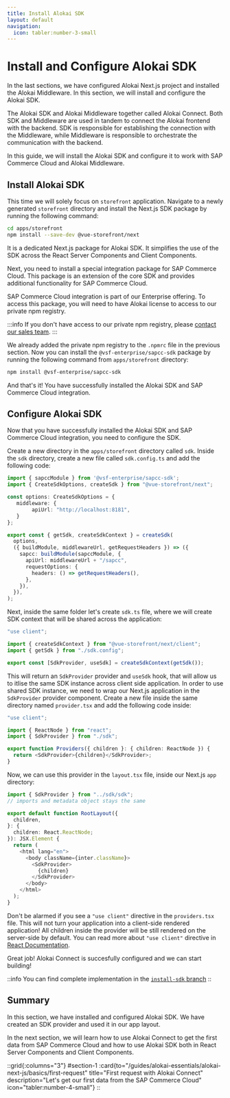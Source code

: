 ```yaml
---
title: Install Alokai SDK
layout: default
navigation:
  icon: tabler:number-3-small
---
```


# Install and Configure Alokai SDK

In the last sections, we have configured Alokai Next.js project and installed the Alokai Middleware. In this section, we will install and configure the Alokai SDK.

The Alokai SDK and Alokai Middleware together called Alokai Connect. Both SDK and Middleware are used in tandem to connect the Alokai frontend with the backend. SDK is responsible for establishing the connection with the Middleware, while Middleware is responsible to orchestrate the communication with the backend.

In this guide, we will install the Alokai SDK and configure it to work with SAP Commerce Cloud and Alokai Middleware.

## Install Alokai SDK

This time we will solely focus on `storefront` application. Navigate to a newly generated `storefront` directory and install the Next.js SDK package by running the following command:

```bash
cd apps/storefront
npm install --save-dev @vue-storefront/next
```

It is a dedicated Next.js package for Alokai SDK. It simplifies the use of the SDK across the React Server Components and Client Components.

Next, you need to install a special integration package for SAP Commerce Cloud. This package is an extension of the core SDK and provides additional functionality for SAP Commerce Cloud.

SAP Commerce Cloud integration is part of our Enterprise offering. To access this package, you will need to have Alokai license to access to our private npm registry.

:::info
If you don't have access to our private npm registry, please [contact our sales team](https://vuestorefront.io/contact/sales).
:::

We already added the private npm registry to the `.npmrc` file in the previous section. Now you can install the `@vsf-enterprise/sapcc-sdk` package by running the following command from `apps/storefront` directory:

```bash
npm install @vsf-enterprise/sapcc-sdk
```

And that's it! You have successfully installed the Alokai SDK and SAP Commerce Cloud integration. 

## Configure Alokai SDK

Now that you have successfully installed the Alokai SDK and SAP Commerce Cloud integration, you need to configure the SDK. 

Create a new directory in the `apps/storefront` directory called `sdk`. Inside the `sdk` directory, create a new file called `sdk.config.ts` and add the following code:

```typescript
import { sapccModule } from '@vsf-enterprise/sapcc-sdk';
import { CreateSdkOptions, createSdk } from "@vue-storefront/next";

const options: CreateSdkOptions = {
   middleware: {
        apiUrl: "http://localhost:8181",
   }
};

export const { getSdk, createSdkContext } = createSdk(
  options,
  ({ buildModule, middlewareUrl, getRequestHeaders }) => ({
    sapcc: buildModule(sapccModule, {
      apiUrl: middlewareUrl + "/sapcc",
      requestOptions: {
        headers: () => getRequestHeaders(),
      },
    }),
  }),
);
```

Next, inside the same folder let's create `sdk.ts` file, where we will create SDK context that will be shared across the application:

```typescript
"use client";

import { createSdkContext } from "@vue-storefront/next/client";
import { getSdk } from "./sdk.config";

export const [SdkProvider, useSdk] = createSdkContext(getSdk());
```

This will return an `SdkProvider` provider and `useSdk` hook, that will allow us to itlise the same SDK instance across client side application.
In order to use shared SDK instance, we need to wrap our Next.js application in the `SdkProvider` provider component. Create a new file inside the same directory named `provider.tsx` and add the following code inside:

```typescript
"use client";

import { ReactNode } from "react";
import { SdkProvider } from "./sdk";

export function Providers({ children }: { children: ReactNode }) {
  return <SdkProvider>{children}</SdkProvider>;
}
```

Now, we can use this provider in the `layout.tsx` file, inside our Next.js `app` directory:

```typescript
import { SdkProvider } from "../sdk/sdk";
// imports and metadata object stays the same

export default function RootLayout({
  children,
}: {
  children: React.ReactNode;
}): JSX.Element {
  return (
    <html lang="en">
      <body className={inter.className}>
        <SdkProvider>
          {children}
        </SdkProvider>
      </body>
    </html>
  );
}
```

Don't be alarmed if you see a `"use client"` directive in the `providers.tsx` file. This will not turn your application into a client-side rendered application! All children inside the provider will be still rendered on the server-side by default. You can read more about `"use client"` directive in [React Documentation](https://react.dev/reference/react/use-client).

Great job! Alokai Connect is succesfully configured and we can start building! 

::info
You can find complete implementation in the [`install-sdk` branch](https://github.com/vuestorefront-community/nextjs-starter/tree/install-sdk)
::

## Summary

In this section, we have installed and configured Alokai SDK. We have created an SDK provider and used it in our app layout. 

In the next section, we will learn how to use Alokai Connect to get the first data from SAP Commerce Cloud and how to use Alokai SDK both in React Server Components and Client Components.

::grid{:columns="3"}
#section-1
:card{to="/guides/alokai-essentials/alokai-next-js/basics/first-request" title="First request with Alokai Connect" description="Let's get our first data from the SAP Commerce Cloud" icon="tabler:number-4-small"}
::